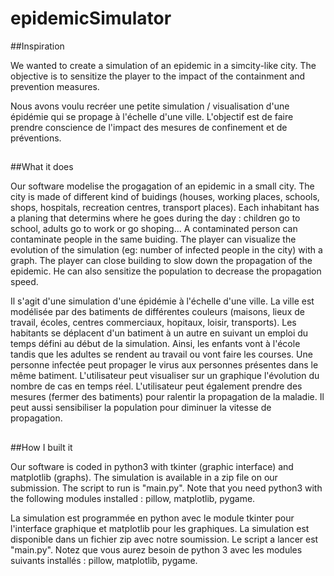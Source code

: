 # epidemicSimulator


##Inspiration

We wanted to create a simulation of an epidemic in a simcity-like city. The objective is to sensitize the player to the impact of the containment and prevention measures.

Nous avons voulu recréer une petite simulation / visualisation d'une épidémie qui se propage à l'échelle d'une ville. L'objectif est de faire prendre conscience de l'impact des mesures de confinement et de préventions.
##

##What it does

Our software modelise the progagation of an epidemic in a small city. The city is made of different kind of buidings (houses, working places, schools, shops, hospitals, recreation centres, transport places). Each inhabitant has a planing that determins where he goes during the day : children go to school, adults go to work or go shoping... A contaminated person can contaminate people in the same buiding. The player can visualize the evolution of the simulation (eg: number of infected people in the city) with a graph. The player can close building to slow down the propagation of the epidemic. He can also sensitize the population to decrease the propagation speed.

Il s'agit d'une simulation d'une épidémie à l'échelle d'une ville. La ville est modélisée par des batiments de différentes couleurs (maisons, lieux de travail, écoles, centres commerciaux, hopitaux, loisir, transports). Les habitants se déplacent d'un batiment à un autre en suivant un emploi du temps défini au début de la simulation. Ainsi, les enfants vont à l'école tandis que les adultes se rendent au travail ou vont faire les courses. Une personne infectée peut propager le virus aux personnes présentes dans le même batiment. L'utilisateur peut visualiser sur un graphique l'évolution du nombre de cas en temps réel. L'utilisateur peut également prendre des mesures (fermer des batiments) pour ralentir la propagation de la maladie. Il peut aussi sensibiliser la population pour diminuer la vitesse de propagation.
##

##How I built it

Our software is coded in python3 with tkinter (graphic interface) and matplotlib (graphs). The simulation is available in a zip file on our submission. The script to run is "main.py". Note that you need python3 with the following modules installed : pillow, matplotlib, pygame.

La simulation est programmée en python avec le module tkinter pour l'interface graphique et matplotlib pour les graphiques. La simulation est disponible dans un fichier zip avec notre soumission. Le script a lancer est "main.py". Notez que vous aurez besoin de python 3 avec les modules suivants installés : pillow, matplotlib, pygame.
